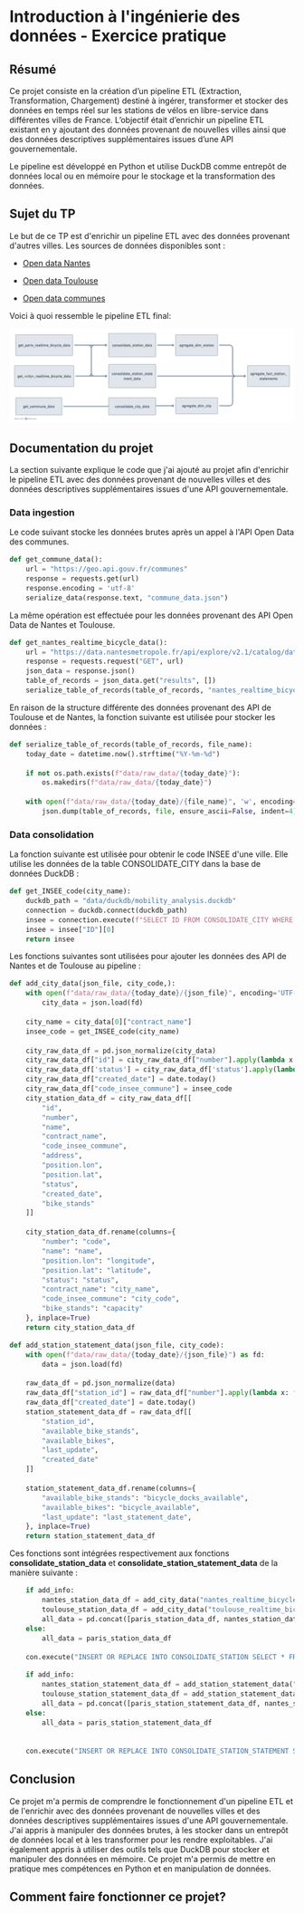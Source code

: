 # Introduction à l'ingénierie des données - Exercice pratique
## Résumé
Ce projet consiste en la création d’un pipeline ETL (Extraction, Transformation, Chargement) destiné à ingérer, transformer et stocker des données en temps réel sur les stations de vélos en libre-service dans différentes villes de France. L’objectif était d’enrichir un pipeline ETL existant en y ajoutant des données provenant de nouvelles villes ainsi que des données descriptives supplémentaires issues d’une API gouvernementale.

Le pipeline est développé en Python et utilise DuckDB comme entrepôt de données local ou en mémoire pour le stockage et la transformation des données.

## Sujet du TP
Le but de ce TP est d'enrichir un pipeline ETL avec des données provenant d'autres villes. Les sources de données disponibles sont :
- [Open data Nantes](https://data.nantesmetropole.fr/explore/dataset/244400404_stations-velos-libre-service-nantes-metropole-disponibilites/api/)
 
- [Open data Toulouse](https://data.toulouse-metropole.fr/explore/dataset/api-velo-toulouse-temps-reel/api/)
 
- [Open data communes](https://geo.api.gouv.fr/communes)

Voici à quoi ressemble le pipeline ETL final:

![img.png](img.png)

## Documentation du projet
La section suivante explique le code que j'ai ajouté au projet afin d'enrichir le pipeline ETL avec des données provenant de nouvelles villes et des données descriptives supplémentaires issues d'une API gouvernementale.

### Data ingestion

Le code suivant stocke les données brutes après un appel à l'API Open Data des communes.


```python
def get_commune_data():
    url = "https://geo.api.gouv.fr/communes"
    response = requests.get(url)
    response.encoding = 'utf-8'
    serialize_data(response.text, "commune_data.json")
```

La même opération est effectuée pour les données provenant des API Open Data de Nantes et Toulouse.

```python
def get_nantes_realtime_bicycle_data():
    url = "https://data.nantesmetropole.fr/api/explore/v2.1/catalog/datasets/244400404_stations-velos-libre-service-nantes-metropole-disponibilites/records?limit=100"
    response = requests.request("GET", url)
    json_data = response.json()
    table_of_records = json_data.get("results", [])
    serialize_table_of_records(table_of_records, "nantes_realtime_bicycle_data.json")
```

En raison de la structure différente des données provenant des API de Toulouse et de Nantes, la fonction suivante est utilisée pour stocker les données :

```python
def serialize_table_of_records(table_of_records, file_name):
    today_date = datetime.now().strftime("%Y-%m-%d")

    if not os.path.exists(f"data/raw_data/{today_date}"):
        os.makedirs(f"data/raw_data/{today_date}")

    with open(f"data/raw_data/{today_date}/{file_name}", 'w', encoding='utf-8') as file:
        json.dump(table_of_records, file, ensure_ascii=False, indent=4)
```

### Data consolidation

La fonction suivante est utilisée pour obtenir le code INSEE d'une ville. Elle utilise les données de la table CONSOLIDATE_CITY dans la base de données DuckDB :

```python
def get_INSEE_code(city_name):
    duckdb_path = "data/duckdb/mobility_analysis.duckdb"
    connection = duckdb.connect(duckdb_path)
    insee = connection.execute(f"SELECT ID FROM CONSOLIDATE_CITY WHERE  NAME = '{city_name.capitalize() }'    ").fetchdf()
    insee = insee["ID"][0]
    return insee
```

Les fonctions suivantes sont utilisées pour ajouter les données des API de Nantes et de Toulouse au pipeline :

```python
def add_city_data(json_file, city_code,):
    with open(f"data/raw_data/{today_date}/{json_file}", encoding='UTF-8') as fd:
        city_data = json.load(fd)

    city_name = city_data[0]["contract_name"]
    insee_code = get_INSEE_code(city_name)

    city_raw_data_df = pd.json_normalize(city_data)
    city_raw_data_df["id"] = city_raw_data_df["number"].apply(lambda x: f"{city_code}-{x}")
    city_raw_data_df['status'] = city_raw_data_df['status'].apply(lambda x: 'OUI' if x == 'OPEN' else 'NON')
    city_raw_data_df["created_date"] = date.today()
    city_raw_data_df["code_insee_commune"] = insee_code
    city_station_data_df = city_raw_data_df[[
        "id",
        "number",
        "name",
        "contract_name",
        "code_insee_commune",
        "address",
        "position.lon",
        "position.lat",
        "status",
        "created_date",
        "bike_stands"
    ]]

    city_station_data_df.rename(columns={
        "number": "code",
        "name": "name",
        "position.lon": "longitude",
        "position.lat": "latitude",
        "status": "status",
        "contract_name": "city_name",
        "code_insee_commune": "city_code",
        "bike_stands": "capacity"
    }, inplace=True)
    return city_station_data_df
```

```python
def add_station_statement_data(json_file, city_code):
    with open(f"data/raw_data/{today_date}/{json_file}") as fd:
        data = json.load(fd)

    raw_data_df = pd.json_normalize(data)
    raw_data_df["station_id"] = raw_data_df["number"].apply(lambda x: f"{city_code}-{x}")
    raw_data_df["created_date"] = date.today()
    station_statement_data_df = raw_data_df[[
        "station_id",
        "available_bike_stands",
        "available_bikes",
        "last_update",
        "created_date"
    ]]

    station_statement_data_df.rename(columns={
        "available_bike_stands": "bicycle_docks_available",
        "available_bikes": "bicycle_available",
        "last_update": "last_statement_date",
    }, inplace=True)
    return station_statement_data_df
```

Ces fonctions sont intégrées respectivement aux fonctions **consolidate_station_data** et **consolidate_station_statement_data** de la manière suivante :

```python
    if add_info:
        nantes_station_data_df = add_city_data("nantes_realtime_bicycle_data.json", NANTES_CITY_CODE )
        toulouse_station_data_df = add_city_data("toulouse_realtime_bicycle_data.json", TOULOUSE_CITY_CODE)
        all_data = pd.concat([paris_station_data_df, nantes_station_data_df, toulouse_station_data_df])
    else:
        all_data = paris_station_data_df

    con.execute("INSERT OR REPLACE INTO CONSOLIDATE_STATION SELECT * FROM all_data;")
```

```python
    if add_info:
        nantes_station_statement_data_df = add_station_statement_data("nantes_realtime_bicycle_data.json", NANTES_CITY_CODE)
        toulouse_station_statement_data_df = add_station_statement_data("toulouse_realtime_bicycle_data.json", TOULOUSE_CITY_CODE)
        all_data = pd.concat([paris_station_statement_data_df, nantes_station_statement_data_df, toulouse_station_statement_data_df])
    else:
        all_data = paris_station_statement_data_df


    con.execute("INSERT OR REPLACE INTO CONSOLIDATE_STATION_STATEMENT SELECT * FROM all_data;")
```

## Conclusion
Ce projet m'a permis de comprendre le fonctionnement d'un pipeline ETL et de l'enrichir avec des données provenant de nouvelles villes et des données descriptives supplémentaires issues d'une API gouvernementale. J'ai appris à manipuler des données brutes, à les stocker dans un entrepôt de données local et à les transformer pour les rendre exploitables. J'ai également appris à utiliser des outils tels que DuckDB pour stocker et manipuler des données en mémoire. Ce projet m'a permis de mettre en pratique mes compétences en Python et en manipulation de données.

## Comment faire fonctionner ce projet?
```


```



